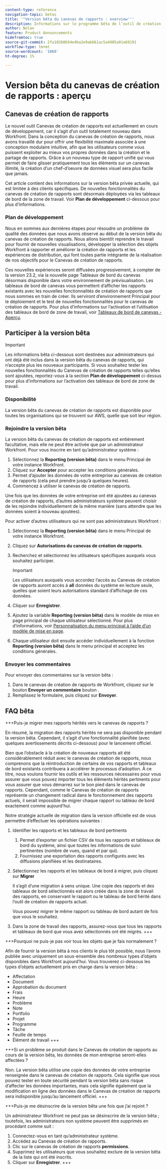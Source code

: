 ```yaml
---
content-type: reference
navigation-topic: betas
title: '"Version bêta du canevas de rapports : overview'''
description: Informations sur le programme bêta de l’outil de création de rapports à venir pour Adobe Workfront
author: Nolan
feature: Product Announcements
hidefromtoc: true
source-git-commit: 2fa10260b54e4ba2e9ab661ac5a4985a91e69191
workflow-type: tm+mt
source-wordcount: '1060'
ht-degree: 1%

---
```



# Version bêta du canevas de création de rapports : aperçu

## Canevas de création de rapports

Le nouvel outil Canevas de création de rapports est actuellement en cours de développement, car il s’agit d’un outil totalement nouveau dans Workfront. Dans la conception du canevas de création de rapports, nous avons travaillé dur pour offrir une flexibilité maximale associée à une conception modulaire intuitive, afin que les utilisateurs comme vous puissent exploiter au mieux vos propres données dans la création et le partage de rapports. Grâce à un nouveau type de rapport unifié qui vous permet de faire glisser pratiquement tous les éléments sur un canevas illimité, la création d’un chef-d’oeuvre de données visuel sera plus facile que jamais.

Cet article contient des informations sur la version bêta privée actuelle, qui est limitée à des clients spécifiques. De nouvelles fonctionnalités du canevas de création de rapports sont désormais déployées via les tableaux de bord de la zone de travail. Voir **Plan de développement** ci-dessous pour plus d’informations.

### Plan de développement

Nous en sommes aux dernières étapes pour résoudre un problème de qualité des données que nous avons observé au début de la version bêta du canevas de création de rapports. Nous allons bientôt reprendre le travail pour fournir de nouvelles visualisations, développer la sélection des objets Workfront à rapporter et améliorer la création de rapports et les expériences de distribution, qui font toutes partie intégrante de la réalisation de nos objectifs pour le Canevas de création de rapports.

Ces nouvelles expériences seront diffusées progressivement, à compter de la version 23.2, via la nouvelle page Tableaux de bord du canevas désormais disponible dans votre environnement de prévisualisation. Les tableaux de bord de canevas vous permettent d’afficher les rapports existants avec les nouvelles fonctionnalités de création de rapports que nous sommes en train de créer. Ils serviront d’environnement Principal pour le déploiement et le test de nouvelles fonctionnalités pour le canevas de création de rapports. Pour plus d’informations sur l’activation et l’utilisation des tableaux de bord de zone de travail, voir [Tableaux de bord de canevas - Aperçu](/help/quicksilver/reports-and-dashboards/dashboards/creating-and-managing-dashboards/canvas-dashboards-overview.md).

## Participer à la version bêta

>[!IMPORTANT]
>
>Les informations bêta ci-dessous sont destinées aux administrateurs qui ont déjà été inclus dans la version bêta du canevas de rapports, qui n’accepte plus les nouveaux participants. Si vous souhaitez tester les nouvelles fonctionnalités du Canevas de création de rapports telles qu’elles sont ajoutées, reportez-vous à la section **Plan de développement** ci-dessus pour plus d’informations sur l’activation des tableaux de bord de zone de travail.

### Disponibilité

La version bêta du canevas de création de rapports est disponible pour toutes les organisations qui se trouvent sur AWS, quelle que soit leur région.

### Rejoindre la version bêta

La version bêta du canevas de création de rapports est entièrement facultative, mais elle ne peut être activée que par un administrateur Workfront. Pour vous inscrire en tant qu’administrateur système :

1. Sélectionnez la **Reporting (version bêta)** dans le menu Principal de votre instance Workfront.
1. Cliquez sur **Accepter** pour accepter les conditions générales.
1. Permet d’ajouter les données de votre entreprise au canevas de création de rapports (cela peut prendre jusqu’à quelques heures).
1. Commencez à utiliser le canevas de création de rapports.

Une fois que les données de votre entreprise ont été ajoutées au canevas de création de rapports, d’autres administrateurs système peuvent choisir de les rejoindre individuellement de la même manière (sans attendre que les données soient à nouveau ajoutées).

Pour activer d’autres utilisateurs qui ne sont pas administrateurs Workfront :

1. Sélectionnez la **Reporting (version bêta)** dans le menu Principal de votre instance Workfront.
1. Cliquez sur **Autorisations du canevas de création de rapports**.
1. Recherchez et sélectionnez les utilisateurs spécifiques auxquels vous souhaitez participer.

   >[!IMPORTANT]
   >
   >Les utilisateurs auxquels vous accordez l’accès au Canevas de création de rapports auront accès à **all** données du système en lecture seule, quelles que soient leurs autorisations standard d’affichage de ces données.

1. Cliquer sur **Enregistrer**.
1. Ajoutez la variable **Reporting (version bêta)** dans le modèle de mise en page principal de chaque utilisateur sélectionné. Pour plus d’informations, voir [Personnalisation du menu principal à l’aide d’un modèle de mise en page](/help/quicksilver/administration-and-setup/customize-workfront/use-layout-templates/customize-main-menu.md).
1. Chaque utilisateur doit ensuite accéder individuellement à la fonction **Reporting (version bêta)** dans le menu principal et acceptez les conditions générales.

### Envoyer les commentaires

Pour envoyer des commentaires sur la version bêta :

1. Dans le canevas de création de rapports de Workfront, cliquez sur le bouton **Envoyer un commentaire** bouton .
1. Remplissez le formulaire, puis cliquez sur **Envoyer**.

## FAQ bêta

+++Puis-je migrer mes rapports hérités vers le canevas de rapports ?

En résumé, la migration des rapports hérités ne sera pas disponible pendant la version bêta. Cependant, il s’agit d’une fonctionnalité planifiée (avec quelques avertissements décrits ci-dessous) pour le lancement officiel.

Bien que l’obstacle à la création de nouveaux rapports ait été considérablement réduit avec le canevas de création de rapports, nous comprenons que la réintroduction de certains de vos rapports et tableaux de bord existants contribuera à accélérer le processus d’adoption. À ce titre, nous voulons fournir les outils et les ressources nécessaires pour vous assurer que vous pouvez importer tous les éléments hérités pertinents pour vous assurer que vous démarrez sur le bon pied dans le canevas de rapports. Cependant, comme le Canevas de création de rapports représente un changement radical dans le fonctionnement des rapports actuels, il serait impossible de migrer chaque rapport ou tableau de bord exactement comme aujourd’hui.

Notre stratégie actuelle de migration dans la version officielle est de vous permettre d’effectuer les opérations suivantes :

1. Identifier les rapports et les tableaux de bord pertinents

   1. Permet d’exporter un fichier CSV de tous les rapports et tableaux de bord du système, ainsi que toutes les informations de suivi pertinentes (nombre de vues, quand et par qui).
   1. Fournissez une exportation des rapports configurés avec les diffusions planifiées et les destinataires.

1. Sélectionnez les rapports et les tableaux de bord à migrer, puis cliquez sur **Migrer**

   Il s’agit d’une migration à sens unique. Une copie des rapports et des tableaux de bord sélectionnés est alors créée dans la zone de travail des rapports, en conservant le rapport ou le tableau de bord hérité dans l’outil de création de rapports actuel.

   Vous pouvez migrer le même rapport ou tableau de bord autant de fois que vous le souhaitez.

1. Dans la zone de travail des rapports, assurez-vous que tous les rapports et tableaux de bord que vous avez sélectionnés ont été migrés.
+++

+++Pourquoi ne puis-je pas voir tous les objets que je fais normalement ?

Afin de fournir la version bêta à nos clients le plus tôt possible, nous l’avons publiée avec uniquement un sous-ensemble des nombreux types d’objets disponibles dans Workfront aujourd’hui. Vous trouverez ci-dessous les types d’objets actuellement pris en charge dans la version bêta :

* Affectation
* Document
* Approbation du document
* Frais
* Heure
* Problème
* Note
* Portfolio
* Projet
* Programme
* Tâche
* Feuille de temps
* Élément de travail
+++

+++Si un problème se produit dans le Canevas de création de rapports au cours de la version bêta, les données de mon entreprise seront-elles affectées ?

Non. La version bêta utilise une copie des données de votre entreprise renseignée dans le canevas de création de rapports. Cela signifie que vous pouvez tester en toute sécurité pendant la version bêta sans risque d’affecter les données importantes, mais cela signifie également que la modification en ligne des données dans le Canevas de création de rapports sera indisponible jusqu’au lancement officiel.
+++

+++Puis-je me désinscrire de la version bêta une fois que j’ai rejoint ?

Un administrateur Workfront ne peut pas se désinscrire de la version bêta ; toutefois, les administrateurs non système peuvent être supprimés en procédant comme suit :

1. Connectez-vous en tant qu’administrateur système.
1. Accédez au Canevas de création de rapports.
1. Clic sur le canevas de création de rapports **permissions**.
1. Supprimez les utilisateurs que vous souhaitez exclure de la version bêta de la liste qui ont été inscrits.
1. Cliquer sur **Enregistrer**.
+++
